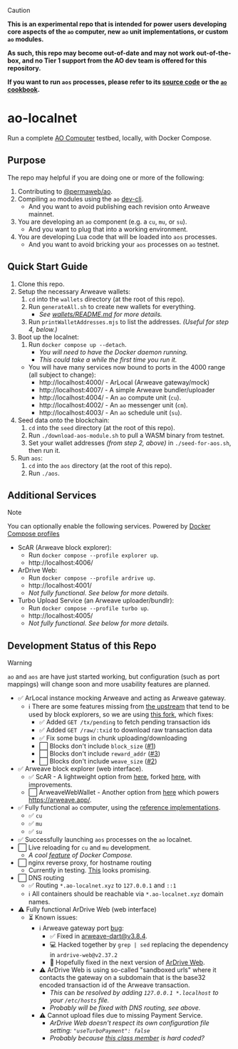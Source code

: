 > [!CAUTION]
> **This is an experimental repo that is intended for power users developing core aspects of the `ao`
> computer, new `ao` unit implementations, or custom `ao` modules.**
>
> **As such, this repo may become out-of-date and may not work out-of-the-box, and no Tier 1 support from
> the AO dev team is offered for this repository.**
>
> **If you want to run `aos` processes, please refer to its
> [source code](https://github.com/permaweb/aos) or the
> [`ao` cookbook](https://cookbook_ao.arweave.dev/welcome/index.html).**

# ao-localnet

Run a complete [AO Computer](http://ao.computer/) testbed, locally, with Docker Compose.

## Purpose

The repo may helpful if you are doing one or more of the following:

1. Contributing to [@permaweb/ao](https://github.com/permaweb/ao).
1. Compiling `ao` modules using the `ao` [dev-cli](https://github.com/permaweb/dev-cli).
   - And you want to avoid publishing each revision onto Arweave mainnet.
1. You are developing an `ao` component (e.g. a `cu`, `mu`, or `su`).
   - And you want to plug that into a working environment.
1. You are developing Lua code that will be loaded into `aos` processes.
   - And you want to avoid bricking your `aos` processes on `ao` testnet.

## Quick Start Guide

1. Clone this repo.
1. Setup the necessary Arweave wallets:
    1. `cd` into the `wallets` directory (at the root of this repo).
    1. Run `generateAll.sh` to create new wallets for everything.
        - _See [wallets/README.md](wallets/README.md) for more details._
    1. Run `printWalletAddresses.mjs` to list the addresses. _(Useful for step 4, below.)_
1. Boot up the localnet:
    1. Run `docker compose up --detach`.
        - _You will need to have the Docker daemon running._
        - _This could take a while the first time you run it._
      - You will have many services now bound to ports in the 4000 range (all subject to change):
          - http://localhost:4000/ - ArLocal (Arweave gateway/mock)
          - http://localhost:4007/ - A simple Arweave bundler/uploader
          - http://localhost:4004/ - An `ao` compute unit (`cu`).
          - http://localhost:4002/ - An `ao` messenger unit (`cm`).
          - http://localhost:4003/ - An `ao` schedule unit (`su`).
1. Seed data onto the blockchain:
    1. `cd` into the `seed` directory (at the root of this repo).
    1. Run `./download-aos-module.sh` to pull a WASM binary from testnet.
    1. Set your wallet addresses _(from step 2, above)_ in `./seed-for-aos.sh`, then run it.
1. Run `aos`:
    1. `cd` into the `aos` directory (at the root of this repo).
    1. Run `./aos`.

## Additional Services

> [!NOTE]
> You can optionally enable the following services.
> Powered by [Docker Compose profiles](https://docs.docker.com/compose/profiles/)

- ScAR (Arweave block explorer):
  - Run `docker compose --profile explorer up`.
  - http://localhost:4006/
- ArDrive Web:
  - Run `docker compose --profile ardrive up`.
  - http://localhost:4001/
  - _Not fully functional. See below for more details._
- Turbo Upload Service (an Arweave uploader/bundlr):
  - Run `docker compose --profile turbo up`.
  - http://localhost:4005/
  - _Not fully functional. See below for more details._

## Development Status of this Repo

> [!WARNING]
> `ao` and `aos` are have just started working, but configuration (such as port mappings) will change soon
> and more usability features are planned.

- ✅ ArLocal instance mocking Arweave and acting as Arweave gateway.
  - ℹ️ There are some features missing from [the upstream](https://github.com/textury/arlocal)
    that tend to be used by block explorers, so we are using
    [this fork](https://github.com/MichaelBuhler/arlocal), which fixes:
    - ✅ Added `GET /tx/pending` to fetch pending transaction ids
    - ✅ Added `GET /raw/:txid` to download raw transaction data
    - ✅ Fix some bugs in chunk uploading/downloading
    - ⬜ Blocks don't include `block_size` ([#1](https://github.com/MichaelBuhler/arlocal/issues/1))
    - ⬜ Blocks don't include `reward_addr` ([#3](https://github.com/MichaelBuhler/arlocal/issues/3))
    - ⬜ Blocks don't include `weave_size` ([#2](https://github.com/MichaelBuhler/arlocal/issues/2))
- ✅ Arweave block explorer (web interface).
  - ✅ ScAR - A lightweight option from [here](https://github.com/renzholy/scar),
    forked [here](https://github.com/MichaelBuhler/scar), with improvements.
  - ⬜ ArweaveWebWallet - Another option from [here](https://github.com/jfbeats/ArweaveWebWallet)
    which powers https://arweave.app/.
- ✅ Fully functional `ao` computer, using the
  [reference implementations](https://github.com/permaweb/ao/servers).
  - ✅ `cu`
  - ✅ `mu`
  - ✅ `su`
- ✅ Successfully launching `aos` processes on the `ao` localnet.
- ⬜ Live reloading for `cu` and `mu` development.
  - _A cool [feature](https://docs.docker.com/compose/compose-file/develop/) of Docker Compose._
- ⬜ nginx reverse proxy, for hostname routing
  - Currently in testing. [This](https://hub.docker.com/r/nginxproxy/nginx-proxy) looks promising.
- ⬜ DNS routing
  - ✅ Routing `*.ao-localnet.xyz` to `127.0.0.1` and `::1`
  - ℹ️ All containers should be reachable via `*.ao-localnet.xyz` domain names.
- ⚠️ Fully functional ArDrive Web (web interface)
  - ⏳ Known issues:
    - ℹ️ Arweave gateway port [bug](https://github.com/ardriveapp/arweave-dart/issues/59):
      - ✅ Fixed in [arweave-dart@v3.8.4](https://github.com/ardriveapp/arweave-dart/releases/tag/v3.8.4).
      - 💻 Hacked together by `grep | sed` replacing the dependency in `ardrive-web@v2.37.2`
      - 🙏 Hopefully fixed in the next version of [ArDrive Web](https://github.com/ardriveapp/ardrive-web).
    - ⚠️ ArDrive Web is using so-called "sandboxed urls" where it contacts the gateway on a subdomain that is
      the base32 encoded transaction id of the Arweave transaction.
      - _This_ can _be resolved by adding `127.0.0.1 *.localhost` to your `/etc/hosts` file._
      - _Probably will be fixed with DNS routing, see above._
    - ⚠️ Cannot upload files due to missing Payment Service.
      - _ArDrive Web doesn't respect its own configuration file setting: `"useTurboPayment": false`_
      - _Probably because
      [this class member](https://github.com/ardriveapp/ardrive-web/blob/v2.37.2/lib/turbo/services/payment_service.dart#L13)
      is hard coded?_
